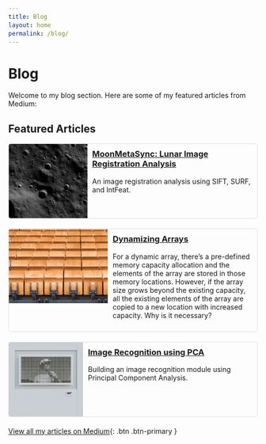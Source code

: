 ```yaml
---
title: Blog
layout: home
permalink: /blog/
---
```



# Blog

Welcome to my blog section. Here are some of my featured articles from Medium:

## Featured Articles

<div class="blog-preview">
  <img src="docs/assets/image_0.png" alt="Preview of Blog 1">
  <div class="blog-info">
    <h3><a href="https://medium.com/@ashu1069/moonmetasync-lunar-image-registration-analysis-2aca774f780d?sk=0793011eecb40414061dcb80f7154f33" target="_blank">MoonMetaSync: Lunar Image Registration Analysis</a></h3>
    <p>An image registration analysis using SIFT, SURF, and IntFeat.</p>
  </div>
</div>

<div class="blog-preview">
  <img src="docs/assets/pawel-czerwinski-VhDgReMsz8w-unsplash.jpg" alt="Preview of Blog 2">
  <div class="blog-info">
    <h3><a href="https://medium.com/@ashu1069/dynamizing-arrays-be949b7395eb" target="_blank">Dynamizing Arrays</a></h3>
    <p>For a dynamic array, there’s a pre-defined memory capacity allocation and the elements of the array are stored in those memory locations. However, if the array size grows beyond the existing capacity, all the existing elements of the array are copied to a new location with increased capacity. Why is it necessary?</p>
  </div>
</div>

<div class="blog-preview">
  <img src="docs/assets/simon-lee-EXgCBYk4wCc-unsplash (1).jpg" alt="Preview of Blog 3">
  <div class="blog-info">
    <h3><a href="https://medium.com/@ashu1069/image-recognition-using-pca-0a2cb14508fc?sk=81c44a9cecfc284828982ceee39bc3c1" target="_blank">Image Recognition using PCA</a></h3>
    <p>Building an image recognition module using Principal Component Analysis.</p>
  </div>
</div>

[View all my articles on Medium](https://medium.com/@ashu1069){: .btn .btn-primary }

<style>
.blog-preview {
  display: flex;
  margin-bottom: 20px;
  border: 1px solid #e0e0e0;
  border-radius: 5px;
  overflow: hidden;
}
.blog-preview img {
  width: 200px;
  height: 150px;
  object-fit: cover;
}
.blog-info {
  padding: 10px;
}
.blog-info h3 {
  margin-top: 0;
}
.btn {
  display: inline-block;
  padding: 10px 20px;
  background-color: #0366d6;
  color: white;
  text-decoration: none;
  border-radius: 5px;
  transition: background-color 0.3s ease;
}
.btn:hover {
  background-color: #024ea4;
}
</style>